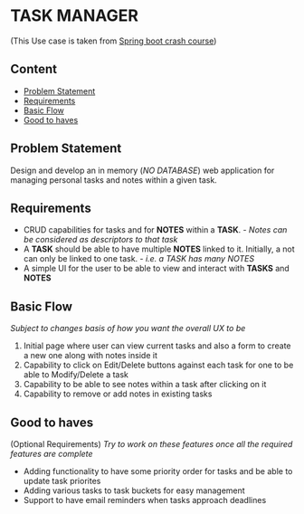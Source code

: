 # TASK MANAGER
(This Use case is taken from [Spring boot crash course](https://www.scaler.com/topics/course/java-spring-boot-blogging-app/))

## Content
* [Problem Statement](#problem-statement)
* [Requirements](#requirements)
* [Basic Flow](#basic-flow)
* [Good to haves](#good-to-haves)

## Problem Statement
Design and develop an in memory (*NO DATABASE*) web application for managing personal tasks and notes within a given task.


## Requirements
- CRUD capabilities for tasks and for **NOTES** within a **TASK**. - *Notes can be considered as descriptors to that task*
- A **TASK** should be able to have multiple **NOTES** linked to it. Initially, a not can only be linked to one task. - *i.e. a TASK has many NOTES*
- A simple UI for the user to be able to view and interact with **TASKS** and **NOTES**


## Basic Flow
*Subject to changes basis of how you want the overall UX to be*
1. Initial page where user can view current tasks and also a form to create a new one along with notes inside it
2. Capability to click on Edit/Delete buttons against each task for one to be able to Modify/Delete a task
3. Capability to be able to see notes within a task after clicking on it
4. Capability to remove or add notes in existing tasks


## Good to haves 
(Optional Requirements)
*Try to work on these features once all the required features are complete*
- Adding functionality to have some priority order for tasks and be able to update task priorites
- Adding various tasks to task buckets for easy management
- Support to have email reminders when tasks approach deadlines
